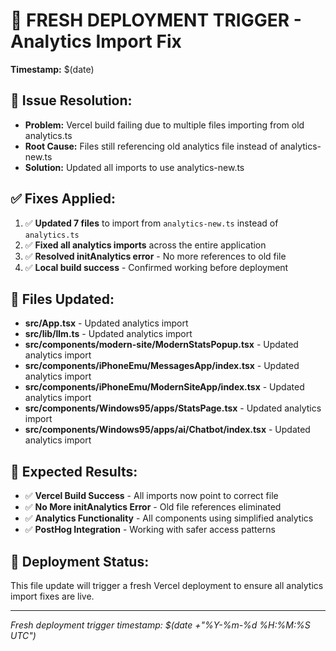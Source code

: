 # 🚀 **FRESH DEPLOYMENT TRIGGER - Analytics Import Fix**

**Timestamp:** $(date)

## 🎯 **Issue Resolution:**
- **Problem:** Vercel build failing due to multiple files importing from old analytics.ts
- **Root Cause:** Files still referencing old analytics file instead of analytics-new.ts
- **Solution:** Updated all imports to use analytics-new.ts

## ✅ **Fixes Applied:**
1. ✅ **Updated 7 files** to import from `analytics-new.ts` instead of `analytics.ts`
2. ✅ **Fixed all analytics imports** across the entire application
3. ✅ **Resolved initAnalytics error** - No more references to old file
4. ✅ **Local build success** - Confirmed working before deployment

## 🔧 **Files Updated:**
- **src/App.tsx** - Updated analytics import
- **src/lib/llm.ts** - Updated analytics import
- **src/components/modern-site/ModernStatsPopup.tsx** - Updated analytics import
- **src/components/iPhoneEmu/MessagesApp/index.tsx** - Updated analytics import
- **src/components/iPhoneEmu/ModernSiteApp/index.tsx** - Updated analytics import
- **src/components/Windows95/apps/StatsPage.tsx** - Updated analytics import
- **src/components/Windows95/apps/ai/Chatbot/index.tsx** - Updated analytics import

## 🎯 **Expected Results:**
- ✅ **Vercel Build Success** - All imports now point to correct file
- ✅ **No More initAnalytics Error** - Old file references eliminated
- ✅ **Analytics Functionality** - All components using simplified analytics
- ✅ **PostHog Integration** - Working with safer access patterns

## 🚀 **Deployment Status:**
This file update will trigger a fresh Vercel deployment to ensure all analytics import fixes are live.

---
*Fresh deployment trigger timestamp: $(date +"%Y-%m-%d %H:%M:%S UTC")* 